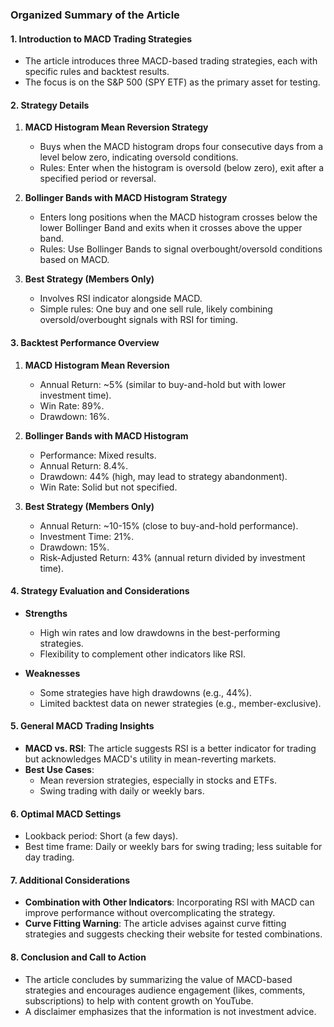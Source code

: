 ### Organized Summary of the Article

#### 1. Introduction to MACD Trading Strategies
- The article introduces three MACD-based trading strategies, each with specific rules and backtest results.
- The focus is on the S&P 500 (SPY ETF) as the primary asset for testing.

#### 2. Strategy Details
1. **MACD Histogram Mean Reversion Strategy**
   - Buys when the MACD histogram drops four consecutive days from a level below zero, indicating oversold conditions.
   - Rules: Enter when the histogram is oversold (below zero), exit after a specified period or reversal.

2. **Bollinger Bands with MACD Histogram Strategy**
   - Enters long positions when the MACD histogram crosses below the lower Bollinger Band and exits when it crosses above the upper band.
   - Rules: Use Bollinger Bands to signal overbought/oversold conditions based on MACD.

3. **Best Strategy (Members Only)**
   - Involves RSI indicator alongside MACD.
   - Simple rules: One buy and one sell rule, likely combining oversold/overbought signals with RSI for timing.

#### 3. Backtest Performance Overview
1. **MACD Histogram Mean Reversion**
   - Annual Return: ~5% (similar to buy-and-hold but with lower investment time).
   - Win Rate: 89%.
   - Drawdown: 16%.

2. **Bollinger Bands with MACD Histogram**
   - Performance: Mixed results.
   - Annual Return: 8.4%.
   - Drawdown: 44% (high, may lead to strategy abandonment).
   - Win Rate: Solid but not specified.

3. **Best Strategy (Members Only)**
   - Annual Return: ~10-15% (close to buy-and-hold performance).
   - Investment Time: 21%.
   - Drawdown: 15%.
   - Risk-Adjusted Return: 43% (annual return divided by investment time).

#### 4. Strategy Evaluation and Considerations
- **Strengths**
  - High win rates and low drawdowns in the best-performing strategies.
  - Flexibility to complement other indicators like RSI.

- **Weaknesses**
  - Some strategies have high drawdowns (e.g., 44%).
  - Limited backtest data on newer strategies (e.g., member-exclusive).

#### 5. General MACD Trading Insights
- **MACD vs. RSI**: The article suggests RSI is a better indicator for trading but acknowledges MACD's utility in mean-reverting markets.
- **Best Use Cases**: 
  - Mean reversion strategies, especially in stocks and ETFs.
  - Swing trading with daily or weekly bars.

#### 6. Optimal MACD Settings
- Lookback period: Short (a few days).
- Best time frame: Daily or weekly bars for swing trading; less suitable for day trading.

#### 7. Additional Considerations
- **Combination with Other Indicators**: Incorporating RSI with MACD can improve performance without overcomplicating the strategy.
- **Curve Fitting Warning**: The article advises against curve fitting strategies and suggests checking their website for tested combinations.

#### 8. Conclusion and Call to Action
- The article concludes by summarizing the value of MACD-based strategies and encourages audience engagement (likes, comments, subscriptions) to help with content growth on YouTube.
- A disclaimer emphasizes that the information is not investment advice.
